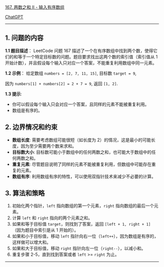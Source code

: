 [167. 两数之和 II - 输入有序数组](https://leetcode.cn/problems/two-sum-ii-input-array-is-sorted)

[ChatGPT](https://chat.openai.com/share/57ac1139-0879-44dd-a966-46a525395d02)

---

## 1. 问题的内容
**1.1 题目描述**：
LeetCode 问题 167 描述了一个在有序数组中找到两个数，使得它们的和等于一个特定目标数的问题。题目要求找出这两个数的索引值（索引值从 1 开始计数），并且假设每个输入只对应一个答案，不能重复利用数组中同一元素。

**1.2 示例**：
给定数组 `numbers = [2, 7, 11, 15]`, 目标数 `target = 9`,

因为 `numbers[1] + numbers[2] = 2 + 7 = 9`,
返回 `[1, 2]`.

**1.3 提示**:
- 你可以假设每个输入只会对应一个答案，且同样的元素不能被重复利用。
- 数组是有序的。

## 2. 边界情况和约束
- **数组长度**: 需要考虑数组可能很短（如长度为 2）的情况，这是最小的可能长度，因为至少需要两个数来求和。
- **目标数大小**: 目标数可能小于数组中的任何两数之和，也可能大于数组中的任何两数之和。
- **重复元素**: 尽管题目说明了同样的元素不能被重复利用，但数组中可能存在重复的元素。
- **数组有序**: 利用数组有序的特性，可以使用双指针技术来减少不必要的计算。


## 3. 算法和策略
1. 初始化两个指针，`left` 指向数组的第一个元素，`right` 指向数组的最后一个元素。
2. 计算 `left` 和 `right` 指向的两个元素之和。
3. 如果和等于目标值 `target`，则找到了答案，返回 `[left + 1, right + 1]`（因为题目中索引是从 1 开始的）。
4. 如果和小于目标值，移动 `left` 指针向右一位（`left++`），因为数组是有序的，这样做可以增大和。
5. 如果和大于目标值，移动 `right` 指针向左一位（`right--`），以减小和。
6. 重复步骤 2-5，直到找到答案或者 `left` >= `right` 为止。

---
